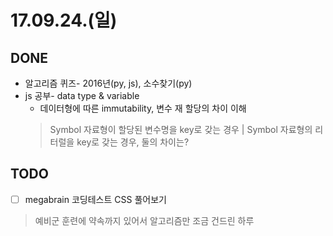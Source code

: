 # 17.09.24.(일)

## DONE
* 알고리즘 퀴즈- 2016년(py, js), 소수찾기(py)
* js 공부- data type & variable
  * 데이터형에 따른 immutability, 변수 재 할당의 차이 이해
  > Symbol 자료형이 할당된 변수명을 key로 갖는 경우 | Symbol 자료형의 리터럴을 key로 갖는 경우, 둘의 차이는?

## TODO
* [ ] megabrain 코딩테스트 CSS 풀어보기

> 예비군 훈련에 약속까지 있어서 알고리즘만 조금 건드린 하루